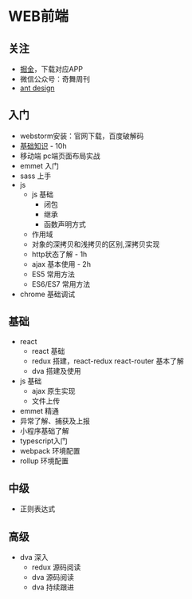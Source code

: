 # WEB前端
## 关注
- [掘金](https://juejin.im)，下载对应APP
- 微信公众号：奇舞周刊
- [ant design](https://github.com/ant-design/ant-design)

## 入门
- webstorm安装：官网下载，百度破解码
- [基础知识](1-basic.md) - 10h
- 移动端 pc端页面布局实战
- emmet 入门
- sass 上手
- js
    - js 基础
        - 闭包
        - 继承
        - 函数声明方式
    - 作用域
    - 对象的深拷贝和浅拷贝的区别,深拷贝实现
    - http状态了解 - 1h
    - ajax 基本使用 - 2h
    - ES5 常用方法
    - ES6/ES7 常用方法
- chrome 基础调试

## 基础
- react
    - react 基础
    - redux 搭建，react-redux react-router 基本了解
    - dva 搭建及使用
- js 基础
    - ajax 原生实现
    - 文件上传
- emmet 精通
- 异常了解、捕获及上报
- 小程序基础了解
- typescript入门
- webpack 环境配置
- rollup 环境配置


## 中级
- 正则表达式

## 高级
- dva 深入
    - redux 源码阅读
    - dva 源码阅读
    - dva 持续跟进